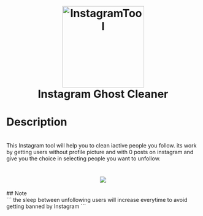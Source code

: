 <h1 align="center">
  <br>
  <a href="https://github.com/X-SLAYER"><img src="https://i.imgur.com/jGPBcHs.png" alt="InstagramTool" width="213" height="213"></a>
  <br>
  Instagram Ghost Cleaner
  <br>
</h1>

# Description
 <br>
This Instagram tool will help you to clean iactive people you follow.
its work by getting users without profile picture and with 0 posts on instagram and give you the choice in selecting people you want to unfollow. <br>
<h1 align="center"><a href="https://github.com/X-SLAYER"><img src="https://i.imgur.com/nvL5kqq.png"></a> </h1>
## Note
<br>
```
the sleep between unfollowing users will increase everytime to avoid getting banned by Instagram
```
